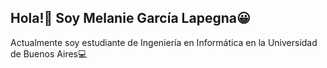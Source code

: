 ## Hola!👋  Soy Melanie García Lapegna😀
Actualmente soy estudiante de Ingeniería en Informática en la Universidad de Buenos Aires💻



<!--
**Melaniegarcialapegna/Melaniegarcialapegna** is a ✨ _special_ ✨ repository because its `README.md` (this file) appears on your GitHub profile.

Here are some ideas to get you started:

- 🔭 I’m currently working on ...
- 🌱 I’m currently learning ...
- 👯 I’m looking to collaborate on ...
- 🤔 I’m looking for help with ...
- 💬 Ask me about ...
- 📫 How to reach me: ...
- 😄 Pronouns: ...
- ⚡ Fun fact: ...
-->
